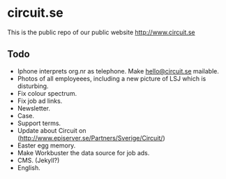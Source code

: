 circuit.se
==========

This is the public repo of our public website http://www.circuit.se


Todo
----
- Iphone interprets org.nr as telephone. Make hello@circuit.se mailable.
- Photos of all employeees, including a new picture of LSJ which is disturbing.
- Fix colour spectrum.
- Fix job ad links.
- Newsletter.
- Case.
- Support terms.
- Update about Circuit on (http://www.episerver.se/Partners/Sverige/Circuit/)
- Easter egg memory.
- Make Workbuster the data source for job ads.
- CMS. (Jekyll?)
- English.
